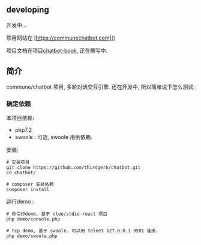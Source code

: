 ## developing

开发中...


项目网站在 [https://communechatbot.com]()

项目文档在项目[chatbot-book](https://github.com/thirdgerb/chatbot-book), 正在撰写中.


## 简介

commune/chatbot 项目, 多轮对话交互引擎. 还在开发中, 所以简单说下怎么测试:


### 确定依赖

本项目依赖:

-   php7.2
-   swoole : 可选, swoole 用例依赖.


安装:


    # 安装项目
    git clone https://github.com/thirdgerb/chatbot.git
    cd chatbot/

    # composer 安装依赖
    composer install

运行demo :

    # 命令行demo, 基于 clue/stdio-react 项目
    php demo/console.php

    # tcp demo, 基于 swoole. 可以用 telnet 127.0.0.1 9501 连接.
    php demo/swoole.php




